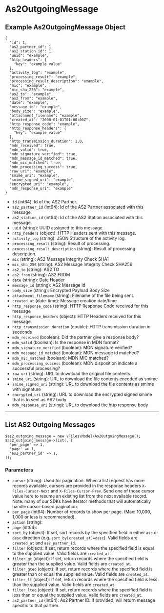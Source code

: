 # As2OutgoingMessage

## Example As2OutgoingMessage Object

```
{
  "id": 1,
  "as2_partner_id": 1,
  "as2_station_id": 1,
  "uuid": "example",
  "http_headers": {
    "key": "example value"
  },
  "activity_log": "example",
  "processing_result": "example",
  "processing_result_description": "example",
  "mic": "example",
  "mic_sha_256": "example",
  "as2_to": "example",
  "as2_from": "example",
  "date": "example",
  "message_id": "example",
  "body_size": "example",
  "attachment_filename": "example",
  "created_at": "2000-01-01T01:00:00Z",
  "http_response_code": "example",
  "http_response_headers": {
    "key": "example value"
  },
  "http_transmission_duration": 1.0,
  "mdn_received": true,
  "mdn_valid": true,
  "mdn_signature_verified": true,
  "mdn_message_id_matched": true,
  "mdn_mic_matched": true,
  "mdn_processing_success": true,
  "raw_uri": "example",
  "smime_uri": "example",
  "smime_signed_uri": "example",
  "encrypted_uri": "example",
  "mdn_response_uri": "example"
}
```

* `id` (int64): Id of the AS2 Partner.
* `as2_partner_id` (int64): Id of the AS2 Partner associated with this message.
* `as2_station_id` (int64): Id of the AS2 Station associated with this message.
* `uuid` (string): UUID assigned to this message.
* `http_headers` (object): HTTP Headers sent with this message.
* `activity_log` (string): JSON Structure of the activity log.
* `processing_result` (string): Result of processing.
* `processing_result_description` (string): Result of processing description.
* `mic` (string): AS2 Message Integrity Check SHA1
* `mic_sha_256` (string): AS2 Message Integrity Check SHA256
* `as2_to` (string): AS2 TO
* `as2_from` (string): AS2 FROM
* `date` (string): Date Header
* `message_id` (string): AS2 Message Id
* `body_size` (string): Encrypted Payload Body Size
* `attachment_filename` (string): Filename of the file being sent.
* `created_at` (date-time): Message creation date/time
* `http_response_code` (string): HTTP Response Code received for this message
* `http_response_headers` (object): HTTP Headers received for this message.
* `http_transmission_duration` (double): HTTP transmission duration in seceonds
* `mdn_received` (boolean): Did the partner give a response body?
* `mdn_valid` (boolean): Is the response in MDN format?
* `mdn_signature_verified` (boolean): MDN signature verified?
* `mdn_message_id_matched` (boolean): MDN message id matched?
* `mdn_mic_matched` (boolean): MDN MIC matched?
* `mdn_processing_success` (boolean): MDN disposition indicate a successful processing?
* `raw_uri` (string): URL to download the original file contents
* `smime_uri` (string): URL to download the file contents encoded as smime
* `smime_signed_uri` (string): URL to download the file contents as smime with signature
* `encrypted_uri` (string): URL to download the encrypted signed smime that is to sent as AS2 body
* `mdn_response_uri` (string): URL to download the http response body

---

## List AS2 Outgoing Messages

```
$as2_outgoing_message = new \Files\Model\As2OutgoingMessage();
$as2_outgoing_message->list(, [
  'per_page' => 1,
  'page' => 1,
  'as2_partner_id' => 1,
]);
```


### Parameters

* `cursor` (string): Used for pagination.  When a list request has more records available, cursors are provided in the response headers `X-Files-Cursor-Next` and `X-Files-Cursor-Prev`.  Send one of those cursor value here to resume an existing list from the next available record.  Note: many of our SDKs have iterator methods that will automatically handle cursor-based pagination.
* `per_page` (int64): Number of records to show per page.  (Max: 10,000, 1,000 or less is recommended).
* `action` (string): 
* `page` (int64): 
* `sort_by` (object): If set, sort records by the specified field in either `asc` or `desc` direction (e.g. `sort_by[created_at]=desc`). Valid fields are `created_at` and `as2_partner_id`.
* `filter` (object): If set, return records where the specified field is equal to the supplied value. Valid fields are `created_at`.
* `filter_gt` (object): If set, return records where the specified field is greater than the supplied value. Valid fields are `created_at`.
* `filter_gteq` (object): If set, return records where the specified field is greater than or equal the supplied value. Valid fields are `created_at`.
* `filter_lt` (object): If set, return records where the specified field is less than the supplied value. Valid fields are `created_at`.
* `filter_lteq` (object): If set, return records where the specified field is less than or equal the supplied value. Valid fields are `created_at`.
* `as2_partner_id` (int64): As2 Partner ID.  If provided, will return message specific to that partner.
